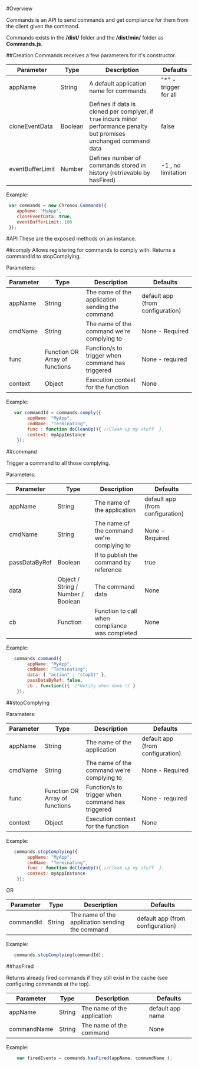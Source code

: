 #Overview

Commands is an API to send commands and get compliance for them from the client given the command.

Commands exists in the <b>/dist/</b> folder and the <b>/dist/min/</b> folder as <b>Commands.js</b>.

##Creation
Commands receives a few parameters for it's constructor.

| Parameter | Type | Description |  Defaults |
| ---       | ---  | ---         | ---       |
| appName | String | A default application name for commands | "*" - trigger for all |
| cloneEventData | Boolean | Defines if data is cloned per complyer, if ```true``` incurs minor performance penalty but promises unchanged command data | false |
| eventBufferLimit | Number | Defines number of commands stored in history (retrievable by hasFired) | -1 , no limitation |

Example:
```javascript
 var commands = new Chronos.Commands({
    appName: "MyApp",
    cloneEventData: true,
    eventBufferLimit: 100
 });
 ```

#API
These are the exposed methods on an instance.

##comply
Allows registering for commands to comply with.
Returns a commandId to stopComplying.


Parameters:

| Parameter | Type | Description |  Defaults |
| ---       | ---  | ---         | ---       |
| appName | String | The name of the application sending the command| default app (from configuration) |
| cmdName | String | The name of the command we're complying to | None - Required |
| func | Function OR Array of functions | Function/s to trigger when command has triggered | None - required |
| context | Object | Execution context for the function | None |

Example:
```javascript
   var commandId = commands.comply({
        appName: "MyApp",
        cmdName: "Terminating",
        func : function doCleanUp(){ //Clean up my stuff  },
        context: myAppInstance
    });
```

##command

Trigger a command to all those complying.

Parameters:

| Parameter | Type | Description |  Defaults |
| ---       | ---  | ---         | ---       |
| appName | String | The name of the application| default app (from configuration) |
| cmdName | String | The name of the command we're complying to | None - Required |
| passDataByRef | Boolean | If to publish the command by reference | true |
| data | Object / String / Number / Boolean | The command data | None |
| cb | Function | Function to call when compliance was completed |  None |

Example:
```javascript
   commands.command({
        appName: "MyApp",
        cmdName: "Terminating",
        data: { "action" : "stopIt" },
        passDataByRef: false,
        cb : function(){  /*Notify when done */ }
    });
```

##stopComplying

Parameters:

| Parameter | Type | Description |  Defaults |
| ---       | ---  | ---         | ---       |
| appName | String | The name of the application| default app (from configuration) |
| cmdName | String | The name of the command we're complying to | None - Required |
| func | Function OR Array of functions | Function/s to trigger when command has triggered | None - required |
| context | Object | Execution context for the function | None |

Example:
```javascript
   commands.stopComplying({
        appName: "MyApp",
        cmdName: "Terminating",
        func : function doCleanUp(){ //Clean up my stuff  },
        context: myAppInstance
    });
```

OR

| Parameter | Type | Description |  Defaults |
| ---       | ---  | ---         | ---       |
| commandId | String | The name of the application sending the command| default app (from configuration) |

Example:
```javascript
   commands.stopComplying(commandId);
```

##hasFired

Returns already fired commands if they still exist in the cache (see configuring commands at the top).

| Parameter | Type | Description |  Defaults |
| ---       | ---  | ---         | ---       |
| appName | String | The name of the application | default app name |
| commandName | String | The name of the command | None |

Example:

```javascript
    var firedEvents = commands.hasFired(appName, commandName );

```
